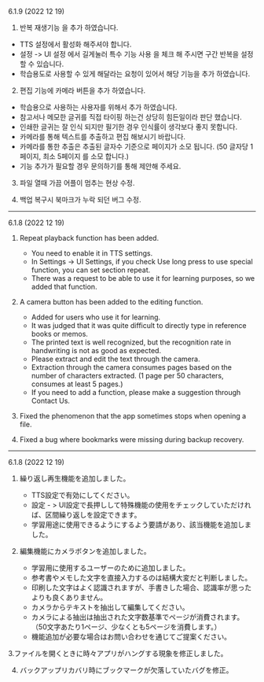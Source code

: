 6.1.9 (2022 12 19)
1. 반복 재생기능 을 추가 하였습니다. 
  - TTS 설정에서 활성화 해주셔야 합니다.  
  - 설정 -> UI 설정 에서 길게눌러 특수 기능 사용 을 체크 해 주시면 구간 반복을 설정 할 수 있습니다. 
  - 학습용도로 사용할 수 있게 해달라는 요청이 있어서 해당 기능을 추가 하였습니다. 

2. 편집 기능에 카메라 버튼을 추가 하였습니다. 
  - 학습용으로 사용하는 사용자를 위해서 추가 하였습니다. 
  - 참고서나 메모한 글귀를 직접 타이핑 하는건 상당히 힘든일이라 판단 했습니다. 
  - 인쇄한 글귀는 잘 인식 되지만 필기한 경우 인식률이 생각보다 좋지 못합니다.
  - 카메라를 통해 텍스트를 추출하고 편집 해보시기 바랍니다. 
  - 카메라를 통한 추출은 추출된 글자수 기준으로 페이지가 소모 됩니다. (50 글자당 1페이지, 최소 5페이지 를 소모 합니다.)
  - 기능 추가가 필요할 경우 문의하기를 통해 제안해 주세요. 

3. 파일 열때 가끔 어플이 멈추는 현상 수정. 

4. 백업 복구시 북마크가 누락 되던 버그 수정. 

---
6.1.8 (2022 12 19)
1. Repeat playback function has been added.
   - You need to enable it in TTS settings.
   - In Settings -> UI Settings, if you check Use long press to use special function, you can set section repeat.
   - There was a request to be able to use it for learning purposes, so we added that function.

2. A camera button has been added to the editing function.
   - Added for users who use it for learning.
   - It was judged that it was quite difficult to directly type in reference books or memos.
   - The printed text is well recognized, but the recognition rate in handwriting is not as good as expected.
   - Please extract and edit the text through the camera.
   - Extraction through the camera consumes pages based on the number of characters extracted. (1 page per 50 characters, consumes at least 5 pages.)
   - If you need to add a function, please make a suggestion through Contact Us.

3. Fixed the phenomenon that the app sometimes stops when opening a file.

4. Fixed a bug where bookmarks were missing during backup recovery.

---
6.1.8 (2022 12 19)
1. 繰り返し再生機能を追加しました。
   - TTS設定で有効にしてください。
   - 設定 - > UI設定で長押しして特殊機能の使用をチェックしていただければ、区間繰り返しを設定できます。
   - 学習用途に使用できるようにするよう要請があり、該当機能を追加しました。

2. 編集機能にカメラボタンを追加しました。
   - 学習用に使用するユーザーのために追加しました。
   - 参考書やメモした文字を直接入力するのは結構大変だと判断しました。
   - 印刷した文字はよく認識されますが、手書きした場合、認識率が思ったよりも良くありません。
   - カメラからテキストを抽出して編集してください。
   - カメラによる抽出は抽出された文字数基準でページが消費されます。 （50文字あたり1ページ、少なくとも5ページを消費します。）
   - 機能追加が必要な場合はお問い合わせを通じてご提案ください。

3.ファイルを開くときに時々アプリがハングする現象を修正しました。

4. バックアップリカバリ時にブックマークが欠落していたバグを修正。